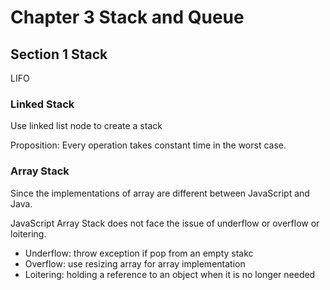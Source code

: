# Chapter 3 Stack and Queue

## Section 1 Stack

LIFO

### Linked Stack

Use linked list node to create a stack

Proposition: Every operation takes constant time in the worst case.

### Array Stack

Since the implementations of array are different between JavaScript and Java.

JavaScript Array Stack does not face the issue of underflow or overflow or loitering.

-   Underflow: throw exception if pop from an empty stakc
-   Overflow: use resizing array for array implementation
-   Loitering: holding a reference to an object when it is no longer needed
